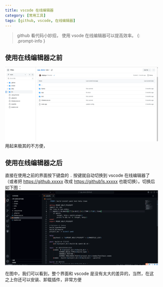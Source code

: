 ```yaml
---
title: vscode 在线编辑器
category: [常用工具]
tags: [github, vscode, 在线编辑器]
---
```


> github 看代码小妙招， 使用 vsode 在线编辑器可以提高效率。
{: .prompt-info }

## 使用在线编辑器之前
![](/assets/img/post/其他/read-code1.webp)
用起来极其的不方便，

## 使用在线编辑器之后
直接在使用之前的界面按下键盘的 `.` 按键就自动切换到 vscode 在线编辑器了（或者把 https://github.xxxxx 改成 https://github1s.xxxxx 也能切换）。切换后如下图：
![](/assets/img/post/其他/read-code2.webp)

在图中，我们可以看到，整个界面和 vscode 是没有太大的差异的，当然，在这之上你还可以安装、卸载插件，非常方便
